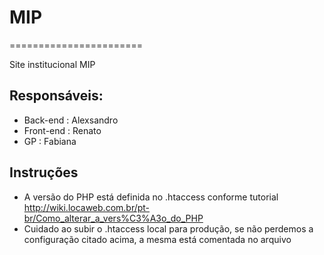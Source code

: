 # MIP
=======================

Site institucional MIP

## Responsáveis:
* Back-end : Alexsandro
* Front-end : Renato
* GP : Fabiana

## Instruções
* A  versão do PHP está definida no .htaccess conforme tutorial http://wiki.locaweb.com.br/pt-br/Como_alterar_a_vers%C3%A3o_do_PHP
* Cuidado ao subir o .htaccess local para produção, se não perdemos a configuração citado acima, a mesma está comentada no arquivo




